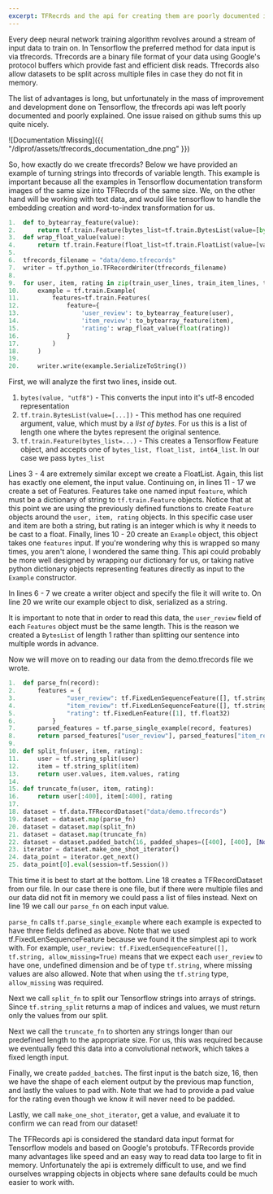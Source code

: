 ```yaml
---
excerpt: TFRecrds and the api for creating them are poorly documented in spite of being the preferred method of ingesting data. Here we give you some practical examples of creating and reading tfrecords.
---
```


Every deep neural network training algorithm revolves around a stream of input data to train on. In Tensorflow the preferred method for data input is via tfrecords. Tfrecords are a binary file format of your data using Google's protocol buffers which provide fast and efficient disk reads. Tfrecords also allow datasets to be split across multiple files in case they do not fit in memory.

The list of advantages is long, but unfortunately in the mass of improvement and development done on Tensorflow, the tfrecords api was left poorly documented and poorly explained. One issue raised on github sums this up quite nicely.

![Documentation Missing]({{ "/dlprof/assets/tfrecords_documentation_dne.png" }})

So, how exactly do we create tfrecords? Below we have provided an example of turning strings into tfrecords of variable length. This example is important because all the examples in Tensorflow documentation transform images of the same size into TFRecrds of the same size. We, on the other hand will be working with text data, and would like tensorflow to handle the embedding creation and word-to-index transformation for us.

```python
1.  def to_bytearray_feature(value):
2.      return tf.train.Feature(bytes_list=tf.train.BytesList(value=[bytes(value, "utf8")]))
3.  def wrap_float_value(value):
4.      return tf.train.Feature(float_list=tf.train.FloatList(value=[value]))
5.  
6.  tfrecords_filename = "data/demo.tfrecords"
7.  writer = tf.python_io.TFRecordWriter(tfrecords_filename)
8.  
9.  for user, item, rating in zip(train_user_lines, train_item_lines, train_ratings):
10.     example = tf.train.Example(
11.         features=tf.train.Features(
12.             feature={
13.                 'user_review': to_bytearray_feature(user),
14.                 'item_review': to_bytearray_feature(item),
15.                 'rating': wrap_float_value(float(rating))
16.             }
17.         )
18.     )
19. 
20.     writer.write(example.SerializeToString())
```

First, we will analyze the first two lines, inside out.

1. `bytes(value, "utf8")` - This converts the input into it's utf-8 encoded representation
1. `tf.train.BytesList(value=[...])` - This method has one required argument, value, which must by a *list of bytes*. For us this is a list of length one where the bytes represent the original sentence.
1. `tf.train.Feature(bytes_list=...)` - This creates a Tensorflow Feature object, and accepts one of `bytes_list, float_list, int64_list`. In our case we pass `bytes_list`

Lines 3 - 4 are extremely similar except we create a FloatList. Again, this list has exactly one element, the input value. Continuing on, in lines 11 - 17 we create a set of Features. Features take one named input `feature`, which must be a dictionary of string to `tf.train.Feature` objects. Notice that at this point we are using the previously defined functions to create `Feature` objects around the `user, item, rating` objects. In this specific case user and item are both a string, but rating is an integer which is why it needs to be cast to a float. Finally, lines 10 - 20 create an `Example` object, this object takes one `features` input. If you're wondering why this is wrapped so many times, you aren't alone, I wondered the same thing. This api could probably be more well designed by wrapping our dictionary for us, or taking native python dictionary objects representing features directly as input to the `Example` constructor.

In lines 6 - 7 we create a writer object and specify the file it will write to. On line 20 we write our example object to disk, serialized as a string.

It is important to note that in order to read this data, the `user_review` field of each `Features` object must be the same length. This is the reason we created a `BytesList` of length 1 rather than splitting our sentence into multiple words in advance.

Now we will move on to reading our data from the demo.tfrecords file we wrote.

```python
1.  def parse_fn(record):
2.      features = {
3.              "user_review": tf.FixedLenSequenceFeature([], tf.string, allow_missing=True),
4.              "item_review": tf.FixedLenSequenceFeature([], tf.string, allow_missing=True),
5.              "rating": tf.FixedLenFeature([1], tf.float32)
6.          }
7.      parsed_features = tf.parse_single_example(record, features)
8.      return parsed_features["user_review"], parsed_features["item_review"], parsed_features["rating"]
9.  
10. def split_fn(user, item, rating):
11.     user = tf.string_split(user)
12.     item = tf.string_split(item)
13.     return user.values, item.values, rating
14. 
15. def truncate_fn(user, item, rating):
16.     return user[:400], item[:400], rating
17. 
18. dataset = tf.data.TFRecordDataset("data/demo.tfrecords")
19. dataset = dataset.map(parse_fn)
20. dataset = dataset.map(split_fn)
21. dataset = dataset.map(truncate_fn)
22. dataset = dataset.padded_batch(16, padded_shapes=([400], [400], [None]), padding_values=("unk", "unk", 0.0))
23. iterator = dataset.make_one_shot_iterator()
24. data_point = iterator.get_next()
25. data_point[0].eval(session=tf.Session())
```

This time it is best to start at the bottom. Line 18 creates a TFRecordDataset from our file. In our case there is one file, but if there were multiple files and our data did not fit in memory we could pass a list of files instead. Next on line 19 we call our `parse_fn` on each input value.

`parse_fn` calls `tf.parse_single_example` where each example is expected to have three fields defined as above. Note that we used tf.FixedLenSequenceFeature because we found it the simplest api to work with. For example, `user_review: tf.FixedLenSequenceFeature([], tf.string, allow_missing=True)` means that we expect each `user_review` to have one, undefined dimension and be of type `tf.string`, where missing values are also allowed. Note that when using the `tf.string` type, `allow_missing` was required. 

Next we call `split_fn` to split our Tensorflow strings into arrays of strings. Since `tf.string_split` returns a map of indices and values, we must return only the values from our split.

Next we call the `truncate_fn` to shorten any strings longer than our predefined length to the appropriate size. For us, this was required because we eventually feed this data into a convolutional network, which takes a fixed length input. 

Finally, we create `padded_batch`es. The first input is the batch size, 16, then we have the shape of each element output by the previous map function, and lastly the values to pad with. Note that we had to provide a pad value for the rating even though we know it will never need to be padded.

Lastly, we call `make_one_shot_iterator`, get a value, and evaluate it to confirm we can read from our dataset!

The TFRecords api is considered the standard data input format for Tensorflow models and based on Google's protobufs. TFRecords provide many advantages like speed and an easy way to read data too large to fit in memory. Unfortunately the api is extremely difficult to use, and we find ourselves wrapping objects in objects where sane defaults could be much easier to work with.


